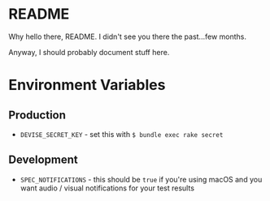 # README

Why hello there, README. I didn't see you there the past...few months.

Anyway, I should probably document stuff here.

# Environment Variables

## Production

- `DEVISE_SECRET_KEY` - set this with `$ bundle exec rake secret`

## Development

- `SPEC_NOTIFICATIONS` - this should be `true` if you're using macOS and you want audio / visual notifications for your test results
